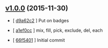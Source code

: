 <!-- 5a71f4a 1448857486000 -->

## [v1.0.0](https://github.com/zoubin/mixy/commit/5a71f4a) (2015-11-30)

* [ [d9a62c2](https://github.com/zoubin/mixy/commit/d9a62c2) ] Put on badges

* [ [a1ef0cc](https://github.com/zoubin/mixy/commit/a1ef0cc) ] mix, fill, pick, exclude, del, each

* [ [66f5401](https://github.com/zoubin/mixy/commit/66f5401) ] Initial commit


